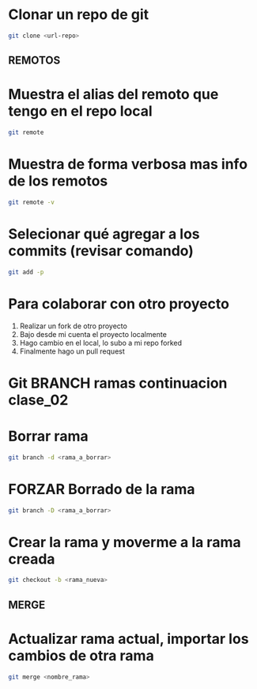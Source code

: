 # Clonar un repo de git

```sh
git clone <url-repo>
```
## REMOTOS 

# Muestra el alias del remoto que tengo en el repo local

```sh
git remote 
```
# Muestra de forma verbosa mas info de los remotos

```sh
git remote -v
```
# Selecionar qué agregar a los commits (revisar comando)

```sh
git add -p
```

# Para colaborar con otro proyecto


1. Realizar un fork de otro proyecto
2. Bajo desde mi cuenta el proyecto localmente
3. Hago cambio en el local, lo subo a mi repo forked
4. Finalmente hago un pull request

# Git BRANCH ramas continuacion clase_02

# Borrar rama

```sh
git branch -d <rama_a_borrar>
```

# FORZAR Borrado de la rama

```sh
git branch -D <rama_a_borrar>
```
# Crear la rama y moverme a la rama creada

```sh
git checkout -b <rama_nueva>
```
## MERGE 

# Actualizar rama actual, importar los cambios de otra rama 

```sh
git merge <nombre_rama>
```